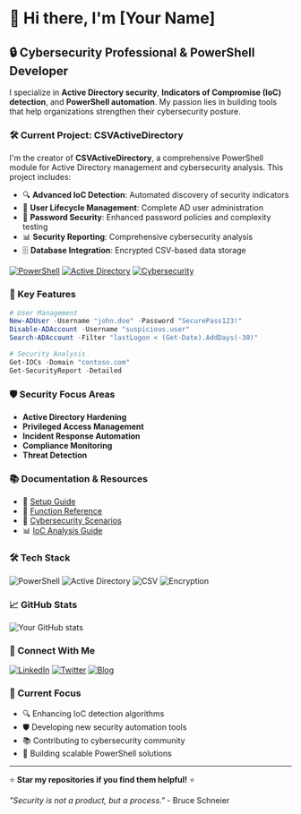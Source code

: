 # 👋 Hi there, I'm [Your Name]

## 🔒 Cybersecurity Professional & PowerShell Developer

I specialize in **Active Directory security**, **Indicators of Compromise (IoC) detection**, and **PowerShell automation**. My passion lies in building tools that help organizations strengthen their cybersecurity posture.

### 🛠️ Current Project: CSVActiveDirectory

I'm the creator of **CSVActiveDirectory**, a comprehensive PowerShell module for Active Directory management and cybersecurity analysis. This project includes:

- 🔍 **Advanced IoC Detection**: Automated discovery of security indicators
- 👥 **User Lifecycle Management**: Complete AD user administration
- 🔐 **Password Security**: Enhanced password policies and complexity testing
- 📊 **Security Reporting**: Comprehensive cybersecurity analysis
- 🗄️ **Database Integration**: Encrypted CSV-based data storage

[![PowerShell](https://img.shields.io/badge/PowerShell-5.1+-blue.svg)](https://docs.microsoft.com/en-us/powershell/)
[![Active Directory](https://img.shields.io/badge/Active%20Directory-Security-orange.svg)](https://docs.microsoft.com/en-us/windows-server/identity/ad-ds/)
[![Cybersecurity](https://img.shields.io/badge/Cybersecurity-IoC%20Detection-red.svg)](https://en.wikipedia.org/wiki/Indicator_of_compromise)

### 🚀 Key Features

```powershell
# User Management
New-ADUser -Username "john.doe" -Password "SecurePass123!"
Disable-ADAccount -Username "suspicious.user"
Search-ADAccount -Filter "lastLogon < (Get-Date).AddDays(-30)"

# Security Analysis
Get-IOCs -Domain "contoso.com"
Get-SecurityReport -Detailed
```

### 🛡️ Security Focus Areas

- **Active Directory Hardening**
- **Privileged Access Management**
- **Incident Response Automation**
- **Compliance Monitoring**
- **Threat Detection**

### 📚 Documentation & Resources

- 📖 [Setup Guide](https://github.com/yourusername/CSVActiveDirectory/blob/main/Docs/SETUP.md)
- 🔧 [Function Reference](https://github.com/yourusername/CSVActiveDirectory/tree/main/Docs/Functions)
- 🎯 [Cybersecurity Scenarios](https://github.com/yourusername/CSVActiveDirectory/blob/main/Docs/Cybersecurity-Scenarios.md)
- 📊 [IoC Analysis Guide](https://github.com/yourusername/CSVActiveDirectory/blob/main/Docs/IoC-Analysis-Guide.md)

### 🛠️ Tech Stack

![PowerShell](https://img.shields.io/badge/PowerShell-5.1+-blue?style=for-the-badge&logo=powershell)
![Active Directory](https://img.shields.io/badge/Active%20Directory-Security-orange?style=for-the-badge)
![CSV](https://img.shields.io/badge/CSV-Data%20Storage-green?style=for-the-badge)
![Encryption](https://img.shields.io/badge/Encryption-AES%20256-yellow?style=for-the-badge)

### 📈 GitHub Stats

![Your GitHub stats](https://github-readme-stats.vercel.app/api?username=yourusername&show_icons=true&theme=radical)

### 🔗 Connect With Me

[![LinkedIn](https://img.shields.io/badge/LinkedIn-0077B5?style=for-the-badge&logo=linkedin&logoColor=white)](https://linkedin.com/in/yourprofile)
[![Twitter](https://img.shields.io/badge/Twitter-1DA1F2?style=for-the-badge&logo=twitter&logoColor=white)](https://twitter.com/yourhandle)
[![Blog](https://img.shields.io/badge/Blog-Medium-black?style=for-the-badge&logo=medium&logoColor=white)](https://medium.com/@yourhandle)

### 🎯 Current Focus

- 🔍 Enhancing IoC detection algorithms
- 🛡️ Developing new security automation tools
- 📚 Contributing to cybersecurity community
- 🚀 Building scalable PowerShell solutions

---

⭐ **Star my repositories if you find them helpful!** ⭐

*"Security is not a product, but a process."* - Bruce Schneier 